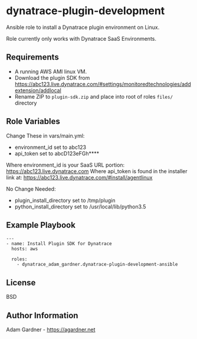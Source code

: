 dynatrace-plugin-development
=========

Ansible role to install a Dynatrace plugin environment on Linux.

Role currently only works with Dynatrace SaaS Environments.

Requirements
------------

- A running AWS AMI linux VM.
- Download the plugin SDK from https://abc123.live.dynatrace.com/#settings/monitoredtechnologies/addextension/addlocal
- Rename ZIP to `plugin-sdk.zip` and place into root of roles `files/` directory

Role Variables
--------------
Change These in vars/main.yml:
- environment_id set to abc123
- api_token set to abcD123eFGh****

Where environment_id is your SaaS URL portion: https://abc123.live.dynatrace.com
Where api_token is found in the installer link at: https://abc123.live.dynatrace.com/#install/agentlinux

No Change Needed:
- plugin_install_directory set to /tmp/plugin
- python_install_directory set to /usr/local/lib/python3.5

Example Playbook
----------------

    ---
    - name: Install Plugin SDK for Dynatrace
      hosts: aws

      roles:
        - dynatrace_adam_gardner.dynatrace-plugin-development-ansible

License
-------

BSD

Author Information
------------------

Adam Gardner - https://agardner.net
